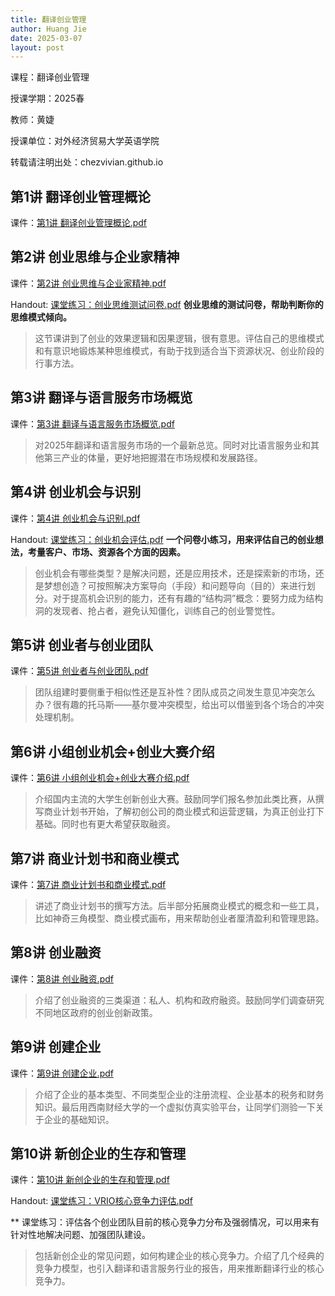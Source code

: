 ```yaml
---
title: 翻译创业管理
author: Huang Jie
date: 2025-03-07
layout: post
---
```


课程：翻译创业管理

授课学期：2025春

教师：黄婕

授课单位：对外经济贸易大学英语学院

转载请注明出处：chezvivian.github.io


## 第1讲 翻译创业管理概论

课件：[第1讲 翻译创业管理概论.pdf](https://chezvivian.github.io/class/entrepreneur_pdf/第1讲_翻译创业管理概论.pdf)

## 第2讲 创业思维与企业家精神

课件：[第2讲 创业思维与企业家精神.pdf](https://chezvivian.github.io/class/entrepreneur_pdf/第2讲_创业思维与企业家精神.pdf)

Handout: [课堂练习：创业思维测试问卷.pdf](https://chezvivian.github.io/class/entrepreneur_pdf/第2讲_创业思维测试问卷_handout.pdf) **创业思维的测试问卷，帮助判断你的思维模式倾向。**

> 这节课讲到了创业的效果逻辑和因果逻辑，很有意思。评估自己的思维模式和有意识地锻炼某种思维模式，有助于找到适合当下资源状况、创业阶段的行事方法。

## 第3讲 翻译与语言服务市场概览

课件：[第3讲 翻译与语言服务市场概览.pdf](https://chezvivian.github.io/class/entrepreneur_pdf/第3讲_翻译与语言服务市场概览.pdf)

> 对2025年翻译和语言服务市场的一个最新总览。同时对比语言服务业和其他第三产业的体量，更好地把握潜在市场规模和发展路径。

## 第4讲 创业机会与识别

课件：[第4讲 创业机会与识别.pdf](https://chezvivian.github.io/class/entrepreneur_pdf/第4讲_创业机会与识别.pdf)

Handout: [课堂练习：创业机会评估.pdf](https://chezvivian.github.io/class/entrepreneur_pdf/第4讲_创业机会评估_handout.pdf) **一个问卷小练习，用来评估自己的创业想法，考量客户、市场、资源各个方面的因素。**

> 创业机会有哪些类型？是解决问题，还是应用技术，还是探索新的市场，还是梦想创造？可按照解决方案导向（手段）和问题导向（目的）来进行划分。对于提高机会识别的能力，还有有趣的“结构洞”概念：要努力成为结构洞的发现者、抢占者，避免认知僵化，训练自己的创业警觉性。

## 第5讲 创业者与创业团队

课件：[第5讲 创业者与创业团队.pdf](https://chezvivian.github.io/class/entrepreneur_pdf/第5讲_创业者与创业团队.pdf)

> 团队组建时要侧重于相似性还是互补性？团队成员之间发生意见冲突怎么办？很有趣的托马斯——基尔曼冲突模型，给出可以借鉴到各个场合的冲突处理机制。

## 第6讲 小组创业机会+创业大赛介绍

课件：[第6讲 小组创业机会+创业大赛介绍.pdf](https://chezvivian.github.io/class/entrepreneur_pdf/第6讲_小组创业机会+创业大赛介绍.pdf)

> 介绍国内主流的大学生创新创业大赛。鼓励同学们报名参加此类比赛，从撰写商业计划书开始，了解初创公司的商业模式和运营逻辑，为真正创业打下基础。同时也有更大希望获取融资。

## 第7讲 商业计划书和商业模式

课件：[第7讲 商业计划书和商业模式.pdf](https://chezvivian.github.io/class/entrepreneur_pdf/第7讲_商业计划书和商业模式.pdf)

> 讲述了商业计划书的撰写方法。后半部分拓展商业模式的概念和一些工具，比如神奇三角模型、商业模式画布，用来帮助创业者厘清盈利和管理思路。

## 第8讲 创业融资

课件：[第8讲 创业融资.pdf](https://chezvivian.github.io/class/entrepreneur_pdf/第8讲_创业融资.pdf)

> 介绍了创业融资的三类渠道：私人、机构和政府融资。鼓励同学们调查研究不同地区政府的创业创新政策。

## 第9讲 创建企业

课件：[第9讲 创建企业.pdf](https://chezvivian.github.io/class/entrepreneur_pdf/第9讲_创建企业.pdf)

> 介绍了企业的基本类型、不同类型企业的注册流程、企业基本的税务和财务知识。最后用西南财经大学的一个虚拟仿真实验平台，让同学们测验一下关于企业的基础知识。

## 第10讲 新创企业的生存和管理

课件：[第10讲 新创企业的生存和管理.pdf](https://chezvivian.github.io/class/entrepreneur_pdf/第10讲_新创企业的生存和管理.pdf)

Handout: [课堂练习：VRIO核心竞争力评估.pdf](https://chezvivian.github.io/class/entrepreneur_pdf/第10讲_VRIO核心竞争力评估_handout.pdf) 

** 课堂练习：评估各个创业团队目前的核心竞争力分布及强弱情况，可以用来有针对性地解决问题、加强团队建设。

> 包括新创企业的常见问题，如何构建企业的核心竞争力。介绍了几个经典的竞争力模型，也引入翻译和语言服务行业的报告，用来推断翻译行业的核心竞争力。